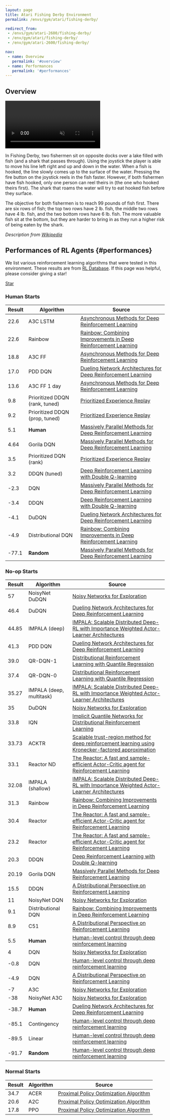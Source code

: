 ```yaml
---
layout: page
title: Atari Fishing Derby Environment
permalink: /envs/gym/atari/fishing-derby/

redirect_from:
 - /envs/gym/atari-2600/fishing-derby/
 - /env/gym/atari/fishing-derby/
 - /env/gym/atari-2600/fishing-derby/

nav:
 - name: Overview
   permalink: '#overview'
 - name: Performances
   permalink: '#performances'
---
```



## Overview

<video autoplay muted loop controls>
  <source src="{{ 'assets/_pages/envs/gym/atari/fishing-derby.mp4' | absolute_url }}" type="video/mp4">
</video>

In Fishing Derby, two fishermen sit on opposite docks over a lake filled with fish (and a shark that passes through). Using the joystick the player is able to move his line left right and up and down in the water. When a fish is hooked, the line slowly comes up to the surface of the water. Pressing the fire button on the joystick reels in the fish faster. However, if both fishermen have fish hooked, only one person can reel theirs in (the one who hooked theirs first). The shark that roams the water will try to eat hooked fish before they surface.

The objective for both fishermen is to reach 99 pounds of fish first. There are six rows of fish; the top two rows have 2 lb. fish, the middle two rows have 4 lb. fish, and the two bottom rows have 6 lb. fish. The more valuable fish sit at the bottom, but they are harder to bring in as they run a higher risk of being eaten by the shark.

*Description from [Wikipedia](https://en.wikipedia.org/wiki/Freeway_%28video_game%29)*


## Performances of RL Agents {#performances}

We list various reinforcement learning algorithms that were tested in this environment. These results are from [RL Database](https://github.com/seungjaeryanlee/rldb). If this page was helpful, please consider giving a star!

<!-- Place this tag where you want the button to render. -->
<a class="github-button" href="https://github.com/seungjaeryanlee/rldb" data-icon="octicon-star" data-size="large" data-show-count="true" aria-label="Star seungjaeryanlee/rldb on GitHub">Star</a>
<!-- Place this tag in your head or just before your close body tag. -->
<script async defer src="https://buttons.github.io/buttons.js"></script>

### Human Starts

| Result | Algorithm | Source |
|--------|-----------|--------|
| 22.6 | A3C LSTM | [Asynchronous Methods for Deep Reinforcement Learning](https://arxiv.org/abs/1602.01783) |
| 22.6 | Rainbow | [Rainbow: Combining Improvements in Deep Reinforcement Learning](https://arxiv.org/abs/1710.02298) |
| 18.8 | A3C FF | [Asynchronous Methods for Deep Reinforcement Learning](https://arxiv.org/abs/1602.01783) |
| 17.0 | PDD DQN | [Dueling Network Architectures for Deep Reinforcement Learning](https://arxiv.org/abs/1511.06581) |
| 13.6 | A3C FF 1 day | [Asynchronous Methods for Deep Reinforcement Learning](https://arxiv.org/abs/1602.01783) |
| 9.8 | Prioritized DDQN (rank, tuned) | [Prioritized Experience Replay](https://arxiv.org/abs/1511.05952) |
| 9.2 | Prioritized DDQN (prop, tuned) | [Prioritized Experience Replay](https://arxiv.org/abs/1511.05952) |
| 5.1 | **Human** | [Massively Parallel Methods for Deep Reinforcement Learning](https://arxiv.org/abs/1507.04296) |
| 4.64 | Gorila DQN | [Massively Parallel Methods for Deep Reinforcement Learning](https://arxiv.org/abs/1507.04296) |
| 3.5 | Prioritized DQN (rank) | [Prioritized Experience Replay](https://arxiv.org/abs/1511.05952) |
| 3.2 | DDQN (tuned) | [Deep Reinforcement Learning with Double Q-learning](https://arxiv.org/abs/1509.06461) |
| -2.3 | DQN | [Massively Parallel Methods for Deep Reinforcement Learning](https://arxiv.org/abs/1507.04296) |
| -3.4 | DDQN | [Deep Reinforcement Learning with Double Q-learning](https://arxiv.org/abs/1509.06461) |
| -4.1 | DuDQN | [Dueling Network Architectures for Deep Reinforcement Learning](https://arxiv.org/abs/1511.06581) |
| -4.9 | Distributional DQN | [Rainbow: Combining Improvements in Deep Reinforcement Learning](https://arxiv.org/abs/1710.02298) |
| -77.1 | **Random** | [Massively Parallel Methods for Deep Reinforcement Learning](https://arxiv.org/abs/1507.04296) |


### No-op Starts

| Result | Algorithm | Source |
|--------|-----------|--------|
| 57 | NoisyNet DuDQN | [Noisy Networks for Exploration](https://arxiv.org/abs/1706.10295) |
| 46.4 | DuDQN | [Dueling Network Architectures for Deep Reinforcement Learning](https://arxiv.org/abs/1511.06581) |
| 44.85 | IMPALA (deep) | [IMPALA: Scalable Distributed Deep-RL with Importance Weighted Actor-Learner Architectures](https://arxiv.org/abs/1802.01561) |
| 41.3 | PDD DQN | [Dueling Network Architectures for Deep Reinforcement Learning](https://arxiv.org/abs/1511.06581) |
| 39.0 | QR-DQN-1 | [Distributional Reinforcement Learning with Quantile Regression](https://arxiv.org/abs/1710.10044) |
| 37.4 | QR-DQN-0 | [Distributional Reinforcement Learning with Quantile Regression](https://arxiv.org/abs/1710.10044) |
| 35.27 | IMPALA (deep, multitask) | [IMPALA: Scalable Distributed Deep-RL with Importance Weighted Actor-Learner Architectures](https://arxiv.org/abs/1802.01561) |
| 35 | DuDQN | [Noisy Networks for Exploration](https://arxiv.org/abs/1706.10295) |
| 33.8 | IQN | [Implicit Quantile Networks for Distributional Reinforcement Learning](https://arxiv.org/abs/1806.06923) |
| 33.73 | ACKTR | [Scalable trust-region method for deep reinforcement learning using Kronecker-factored approximation](https://arxiv.org/abs/1708.05144) |
| 33.1 | Reactor ND | [The Reactor: A fast and sample-efficient Actor-Critic agent for Reinforcement Learning](https://arxiv.org/abs/1704.04651) |
| 32.08 | IMPALA (shallow) | [IMPALA: Scalable Distributed Deep-RL with Importance Weighted Actor-Learner Architectures](https://arxiv.org/abs/1802.01561) |
| 31.3 | Rainbow | [Rainbow: Combining Improvements in Deep Reinforcement Learning](https://arxiv.org/abs/1710.02298) |
| 30.4 | Reactor | [The Reactor: A fast and sample-efficient Actor-Critic agent for Reinforcement Learning](https://arxiv.org/abs/1704.04651) |
| 23.2 | Reactor | [The Reactor: A fast and sample-efficient Actor-Critic agent for Reinforcement Learning](https://arxiv.org/abs/1704.04651) |
| 20.3 | DDQN | [Deep Reinforcement Learning with Double Q-learning](https://arxiv.org/abs/1509.06461) |
| 20.19 | Gorila DQN | [Massively Parallel Methods for Deep Reinforcement Learning](https://arxiv.org/abs/1507.04296) |
| 15.5 | DDQN | [A Distributional Perspective on Reinforcement Learning](https://arxiv.org/abs/1707.06887) |
| 11 | NoisyNet DQN | [Noisy Networks for Exploration](https://arxiv.org/abs/1706.10295) |
| 9.1 | Distributional DQN | [Rainbow: Combining Improvements in Deep Reinforcement Learning](https://arxiv.org/abs/1710.02298) |
| 8.9 | C51 | [A Distributional Perspective on Reinforcement Learning](https://arxiv.org/abs/1707.06887) |
| 5.5 | **Human** | [Human-level control through deep reinforcement learning](https://arxiv.org/abs/1707.06887) |
| 4 | DQN | [Noisy Networks for Exploration](https://arxiv.org/abs/1706.10295) |
| -0.8 | DQN | [Human-level control through deep reinforcement learning](https://arxiv.org/abs/1706.10295) |
| -4.9 | DQN | [A Distributional Perspective on Reinforcement Learning](https://arxiv.org/abs/1707.06887) |
| -7 | A3C | [Noisy Networks for Exploration](https://arxiv.org/abs/1706.10295) |
| -38 | NoisyNet A3C | [Noisy Networks for Exploration](https://arxiv.org/abs/1706.10295) |
| -38.7 | **Human** | [Dueling Network Architectures for Deep Reinforcement Learning](https://arxiv.org/abs/1511.06581) |
| -85.1 | Contingency | [Human-level control through deep reinforcement learning](https://arxiv.org/abs/1511.06581) |
| -89.5 | Linear | [Human-level control through deep reinforcement learning](https://arxiv.org/abs/1511.06581) |
| -91.7 | **Random** | [Human-level control through deep reinforcement learning](https://arxiv.org/abs/1511.06581) |


### Normal Starts

| Result | Algorithm | Source |
|--------|-----------|--------|
| 34.7 | ACER | [Proximal Policy Optimization Algorithm](https://arxiv.org/abs/1707.06347) |
| 20.6 | A2C | [Proximal Policy Optimization Algorithm](https://arxiv.org/abs/1707.06347) |
| 17.8 | PPO | [Proximal Policy Optimization Algorithm](https://arxiv.org/abs/1707.06347) |

